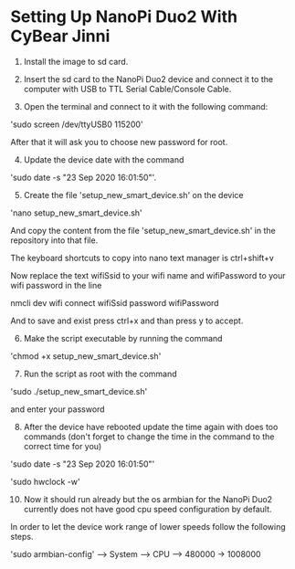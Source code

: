 # Setting Up NanoPi Duo2 With CyBear Jinni

1. Install the image to sd card.

2. Insert the sd card to the NanoPi Duo2 device and connect it to the computer with USB to TTL Serial Cable/Console Cable.

3. Open the terminal and connect to it with the following command:

'sudo screen /dev/ttyUSB0 115200'

After that it will ask you to choose new password for root.

4. Update the device date with the command 

'sudo date -s "23 Sep 2020 16:01:50"'.

5. Create the file 'setup_new_smart_device.sh' on the device

'nano setup_new_smart_device.sh'

And copy the content from the file 'setup_new_smart_device.sh' in the repository into that file.

The keyboard shortcuts to copy into nano text manager is ctrl+shift+v

Now replace the text wifiSsid to your wifi name and wifiPassword to your wifi password in the line

nmcli dev wifi connect wifiSsid password wifiPassword

And to save and exist press ctrl+x  and than press y to accept.

6. Make the script executable by running the command 

'chmod +x setup_new_smart_device.sh'

7. Run the script as root with the command

'sudo ./setup_new_smart_device.sh'

and enter your password

8. After the device have rebooted update the time again with does too commands (don't forget to change the time in the command to the correct time for you)

'sudo date -s "23 Sep 2020 16:01:50"'

'sudo hwclock -w'

10. Now it should run already but the os armbian for the NanoPi Duo2 currently does not have good cpu speed configuration by default.

In order to let the device work range of lower speeds follow the following steps.    

'sudo armbian-config' --> System --> CPU --> 480000 -> 1008000
